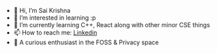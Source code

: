 - 👋 Hi, I’m Sai Krishna
- 👀 I’m interested in learning :p
- 🌱 I’m currently learning C++, React along with other minor CSE things
- 📫 How to reach me: [Linkedin](https://www.linkedin.com/in/sai-krishna-p3/)
- 🤠 A curious enthusiast in the FOSS & Privacy space
